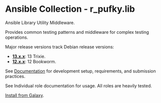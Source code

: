 # Ansible Collection - r_pufky.lib

Ansible Library Utility Middleware.

Provides common testing patterns and middleware for complex testing operations.

Major release versions track Debian release versions:

* **[13.x.x](https://github.com/r-pufky/ansible_collection_lib)**: 13 Trixie.
* **[12.x.x](https://github.com/r-pufky/ansible_collection_lib/tree/12.x)**: 12 Bookworm.

See [Documentation](https://github.com/r-pufky/ansible_collection_docs) for
development setup, requirements, and submission practices.

See Individual role documentation for usage. All roles are heavily tested.

[Install from Galaxy](https://galaxy.ansible.com/ui/repo/published/r_pufky/lib).
